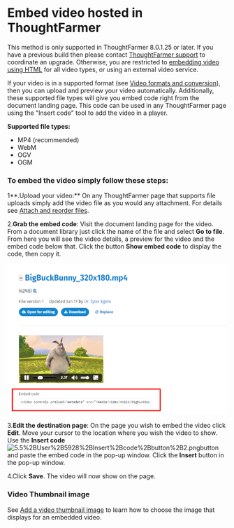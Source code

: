 # Embed video hosted in ThoughtFarmer



This method is only supported in ThoughtFarmer 8.0.1.25 or later. If you have a previous build then please contact [ThoughtFarmer support](mailto:helpdesk@thoughtfarmer.com) to coordinate an upgrade. Otherwise, you are restricted to [embedding video using HTML](advanced-how-to-embed-a-video-using-html-code.md) for all video types, or using an external video service.  
  
If your video is in a supported format \(see [Video formats and conversion](video-formats-and-conversion.md)\), then you can upload and preview your video automatically. Additionally, these supported file types will give you embed code right from the document landing page. This code can be used in any ThoughtFarmer page using the "Insert code" tool to add the video in a player.   
  
**Supported file types:** 

* MP4 \(recommended\)
* WebM
* OGV
* OGM

### **To embed the video simply follow these steps:**

1**.Upload your video:** On any ThoughtFarmer page that supports file uploads simply add the video file as you would any attachment. For details see [Attach and reorder files](../../add-and-edit-files/attach-and-reorder-files.md). 

2.**Grab the embed code**: Visit the document landing page for the video. From a document library just click the name of the file and select **Go to file**. From here you will see the video details, a preview for the video and the embed code below that. Click the button **Show embed code** to display the code, then copy it.

![](../../../.gitbook/assets/1%20%2844%29.png)



3.**Edit the destination page**: On the page you wish to embed the video click **Edit**. Move your cursor to the location where you wish the video to show. Use the **Insert code** ![5.5%2BUser%2B5928%2BInsert%2Bcode%2Bbutton%2B2.png](https://community.thoughtfarmer.com/imagethumb/132612970000/16338/950x950/False/5.5%2BUser%2B5928%2BInsert%2Bcode%2Bbutton%2B2.png)button and paste the embed code in the pop-up window. Click the **Insert** button in the pop-up window. 

4.Click **Save**. The video will now show on the page.

### **Video Thumbnail image**

See [Add a video thumbnail image](../add-thumbnail-images/add-a-video-thumbnail-image.md) to learn how to choose the image that displays for an embedded video.



  


